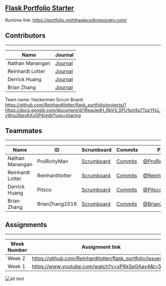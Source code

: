 ## [Flask Portfolio Starter](https://nighthawkcodingsociety.com/projectsearch/details/Flask%20Portfolio%20Starter)
Runtime link: https://portfolio.nighthawkcodingsociety.com/

## Contributors
---------------------------------------
| Name             | Journal                                                                                                      |
| ---------------- | ------------------------------------------------------------------------------------------------------------ |
| Nathan Manangan  | [Journal](https://docs.google.com/document/d/1idJAvADCA999Sjsmv-bFHnBBsa4b5_uENYpmctUlBRE/edit?usp=sharing) |
| Reinhardt Lotter | [Journal](https://docs.google.com/document/d/1RswJedH_RbVV_5PU1sm5s7TqzYHJ_yWxu3bevAXvGP4/edit?usp=sharing) |
| Derrick Huang    | [Journal](https://docs.google.com/document/d/1idJAvADCA999Sjsmv-bFHnBBsa4b5_uENYpmctUlBRE/edit?usp=sharing) |
| Brian Zhang      | [Journal](https://docs.google.com/document/d/1KV3UE5QOkHorjQMKIpeUL6d1Ptxy_qY4MGuTyJsKths/edit?usp=sharing) |

Team name: Hackermen
Scrum Board: https://github.com/Reinhardtlotter/flask_portfolio/projects/1
https://docs.google.com/document/d/1RswJedH_RbVV_5PU1sm5s7TqzYHJ_yWxu3bevAXvGP4/edit?usp=sharing

## Teammates
---------------------------------------
| Name             | ID              | Scrumboard                                                                   | Commits  | Profile          |
| ---------------- | --------------- | ---------------------------------------------------------------------------- | -------- | ---------------- |
| Nathan Manangan  | ProRichyMan     | [Scrumboard](https://github.com/Reinhardtlotter/flask_portfolio/projects/1) | [Commits](https://github.com/Reinhardtlotter/flask_portfolio/commits?author=Reinhardtlotter)         | [@ProRichyMan](https://github.com/ProRichyMan)     |
| Reinhardt Lotter | Reinhardtlotter | [Scrumboard](https://github.com/Reinhardtlotter/flask_portfolio/projects/1) | [Commits](https://github.com/Reinhardtlotter/flask_portfolio/commits?author=Reinhardtlotter)         | [@Reinhardtlotter](https://github.com/Reinhardtlotter) |
| Derrick Huang    | Pitsco          | [Scrumboard](https://github.com/Reinhardtlotter/flask_portfolio/projects/1) | [Commits](https://github.com/Reinhardtlotter/flask_portfolio/commits?author=Pitsco)         | [@Pitsco](https://github.com/Pitsco)          |
| Brian Zhang      | BrianZhang2016  | [Scrumboard](https://github.com/Reinhardtlotter/flask_portfolio/projects/1) | [Commits](https://github.com/Reinhardtlotter/flask_portfolio/commits?author=BrianZhang2016)          | [@BrianZhang2016](https://github.com/BrianZhang2016)  |


## Assignments
---------------------------------------
| Week Number   | Assignment link                                              |
| ------------- | -------------------------------------------------------------| 
| Week 2        | https://github.com/Reinhardtlotter/flask_portfolio/issues/18 | 
| Week 1        | https://www.youtube.com/watch?v=xP6kSe0Aay4&t=5s             |



![alt text](image.jpg)
